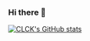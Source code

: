 ### Hi there 👋
[![CLCK's GitHub stats](https://readme-stats.clckblog.space/api?username=wuwusky)](https://readme-stats.clckblog.space/)

<!-- ![Most Used Languages](https://github-readme-stats.vercel.app/api/top-langs/?username=wuwusky&theme=dark&layout=compact) -->

<!--
**wuwusky/wuwusky** is a ✨ _special_ ✨ repository because its `README.md` (this file) appears on your GitHub profile.

Here are some ideas to get you started:



- 🔭 I’m currently working on ...
- 🌱 I’m currently learning ...
- 👯 I’m looking to collaborate on ...
- 🤔 I’m looking for help with ...
- 💬 Ask me about ...
- 📫 How to reach me: ...
- 😄 Pronouns: ...
- ⚡ Fun fact: ...
-->
